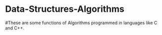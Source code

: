 # Data-Structures-Algorithms

#These are some functions of Algorithms programmed in languages like C and C++.
